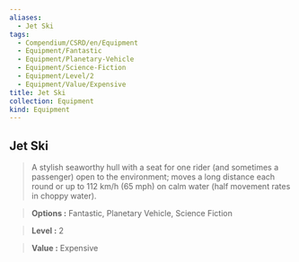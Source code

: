 ```yaml
---
aliases:
  - Jet Ski
tags:
  - Compendium/CSRD/en/Equipment
  - Equipment/Fantastic
  - Equipment/Planetary-Vehicle
  - Equipment/Science-Fiction
  - Equipment/Level/2
  - Equipment/Value/Expensive
title: Jet Ski
collection: Equipment
kind: Equipment
---
```

## Jet Ski    
    
>A stylish seaworthy hull with a seat for one rider (and sometimes a passenger) open to the environment; moves a long distance each round or up to 112 km/h (65 mph) on calm water (half movement rates in choppy water).    
> **Options :** Fantastic, Planetary Vehicle, Science Fiction    
> **Level :** 2    
> **Value :** Expensive